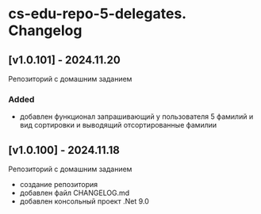 # cs-edu-repo-5-delegates. Changelog

## [v1.0.101] - 2024.11.20

Репозиторий с домашним заданием

### Added

 - добавлен функционал запрашивающий у пользователя 5 фамилий
 и вид сортировки и выводящий отсортированные фамилии

## [v1.0.100] - 2024.11.18

Репозиторий с домашним заданием

 - создание репозитория
 - добавлен файл CHANGELOG.md
 - добавлен консольный проект .Net 9.0

